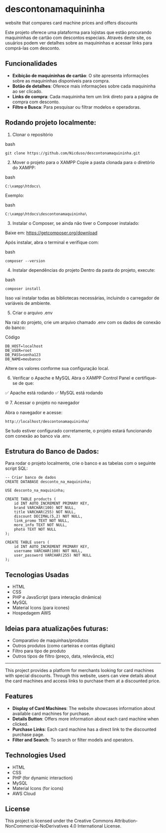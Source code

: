 # descontonamaquininha
website that compares card machine prices and offers discounts

Este projeto oferece uma plataforma para lojistas que estão procurando maquininhas de cartão com descontos especiais. Através deste site, os usuários podem ver detalhes sobre as maquininhas e acessar links para comprá-las com desconto.

## Funcionalidades

- **Exibição de maquininhas de cartão**: O site apresenta informações sobre as maquininhas disponíveis para compra.
- **Botão de detalhes**: Oferece mais informações sobre cada maquininha ao ser clicado.
- **Links de compra**: Cada maquininha tem um link direto para a página de compra com desconto.
- **Filtro e Busca**: Para pesquisar ou filtrar modelos e operadoras.

## Rodando projeto localmente:
1. Clonar o repositório

bash
```
git clone https://github.com/Nicduso/descontonamaquininha.git
```
2. Mover o projeto para o XAMPP
Copie a pasta clonada para o diretório do XAMPP:

bash
```
C:\xampp\htdocs\
```
Exemplo:

bash
```
C:\xampp\htdocs\descontonamaquininha\
```
3. Instalar o Composer, se ainda não tiver o Composer instalado:

Baixe em: https://getcomposer.org/download

Após instalar, abra o terminal e verifique com:

bash
```
composer --version
```
4. Instalar dependências do projeto
Dentro da pasta do projeto, execute:

bash
```
composer install
```
Isso vai instalar todas as bibliotecas necessárias, incluindo o carregador de variáveis de ambiente.

5. Criar o arquivo .env

Na raiz do projeto, crie um arquivo chamado .env com os dados de conexão do banco:

Código
```
DB_HOST=localhost
DB_USER=root
DB_PASS=senha123
DB_NAME=meubanco
```
Altere os valores conforme sua configuração local.

6. Verificar o Apache e MySQL
Abra o XAMPP Control Panel e certifique-se de que:

✅ Apache está rodando
✅ MySQL está rodando

🌐 7. Acessar o projeto no navegador

Abra o navegador e acesse:

```
http://localhost/descontonamaquininha/
```
Se tudo estiver configurado corretamente, o projeto estará funcionando com conexão ao banco via .env.

## Estrutura do Banco de Dados:
Para rodar o projeto localmente, crie o banco e as tabelas com o seguinte script SQL:
```
-- Criar banco de dados
CREATE DATABASE desconto_na_maquininha;

USE desconto_na_maquininha;

CREATE TABLE products (
    id INT AUTO_INCREMENT PRIMARY KEY,
    brand VARCHAR(100) NOT NULL,
    title VARCHAR(255) NOT NULL,
    discount DECIMAL(5,2) NOT NULL,
    link_promo TEXT NOT NULL,
    more_info TEXT NOT NULL,
    photo TEXT NOT NULL
);

CREATE TABLE users (
    id INT AUTO_INCREMENT PRIMARY KEY,
    username VARCHAR(100) NOT NULL,
    user_password VARCHAR(255) NOT NULL
);
```

## Tecnologias Usadas

- HTML
- CSS
- PHP e JavaScript (para interação dinâmica)
- MySQL
- Material Icons (para ícones)
- Hospedagem AWS

## Ideias para atualizações futuras:
- Comparativo de maquinhas/produtos
- Outros produtos (como carteiras e contas digitais)
- Filtro para tipo de produto
- Outros tipos de filtro (preço, data, relevância, etc)
--------------------------------------------------------------------------------------------------------------

This project provides a platform for merchants looking for card machines with special discounts. Through this website, users can view details about the card machines and access links to purchase them at a discounted price.

## Features

- **Display of Card Machines**: The website showcases information about available card machines for purchase.
- **Details Button**: Offers more information about each card machine when clicked.
- **Purchase Links**: Each card machine has a direct link to the discounted purchase page.
- **Filter and Search**: To search or filter models and operators.

## Technologies Used

- HTML
- CSS
- PHP (for dynamic interaction)
- MySQL
- Material Icons (for icons)
- AWS Cloud


## License
This project is licensed under the Creative Commons Attribution-NonCommercial-NoDerivatives 4.0 International License.
